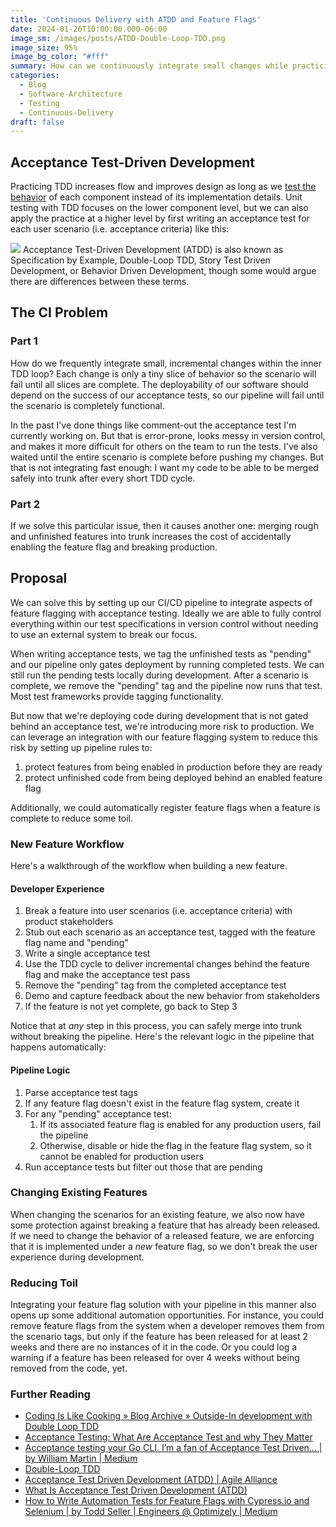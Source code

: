 ```yaml
---
title: 'Continuous Delivery with ATDD and Feature Flags'
date: 2024-01-26T10:00:00.000-06:00
image_sm: /images/posts/ATDD-Double-Loop-TDD.png
image_size: 95%
image_bg_color: "#fff"
summary: How can we continuously integrate small changes while practicing acceptance test-driven development?
categories:
  - Blog
  - Software-Architecture
  - Testing
  - Continuous-Delivery
draft: false
---
```


## Acceptance Test-Driven Development
Practicing TDD increases flow and improves design as long as we [test the behavior](/posts/20240124-tdd-and-testing-behavior) of each component instead of its implementation details. Unit testing with TDD focuses on the lower component level, but we can also apply the practice at a higher level by first writing an acceptance test for each user scenario (i.e. acceptance criteria) like this:

[![](/images/posts/ATDD-Double-Loop-TDD.png)](/images/posts/ATDD-Double-Loop-TDD.png)
Acceptance Test-Driven Development (ATDD) is also known as Specification by Example, Double-Loop TDD, Story Test Driven Development, or Behavior Driven Development, though some would argue there are differences between these terms.

## The CI Problem
### Part 1
How do we frequently integrate small, incremental changes within the inner TDD loop? Each change is only a tiny slice of behavior so the scenario will fail until all slices are complete. The deployability of our software should depend on the success of our acceptance tests, so our pipeline will fail until the scenario is completely functional.

In the past I've done things like comment-out the acceptance test I'm currently working on. But that is error-prone, looks messy in version control, and makes it more difficult for others on the team to run the tests. I've also waited until the entire scenario is complete before pushing my changes. But that is not integrating fast enough: I want my code to be able to be merged safely into trunk after every short TDD cycle.

### Part 2
If we solve this particular issue, then it causes another one: merging rough and unfinished features into trunk increases the cost of accidentally enabling the feature flag and breaking production.

## Proposal
We can solve this by setting up our CI/CD pipeline to integrate aspects of feature flagging with acceptance testing. Ideally we are able to fully control everything within our test specifications in version control without needing to use an external system to break our focus.

When writing acceptance tests, we tag the unfinished tests as "pending" and our pipeline only gates deployment by running completed tests. We can still run the pending tests locally during development. After a scenario is complete, we remove the "pending" tag and the pipeline now runs that test. Most test frameworks provide tagging functionality.

But now that we're deploying code during development that is not gated behind an acceptance test, we're introducing more risk to production. We can leverage an integration with our feature flagging system to reduce this risk by setting up pipeline rules to:
1. protect features from being enabled in production before they are ready
2. protect unfinished code from being deployed behind an enabled feature flag

Additionally, we could automatically register feature flags when a feature is complete to reduce some toil.

### New Feature Workflow
Here's a walkthrough of the workflow when building a new feature.

#### Developer Experience
1. Break a feature into user scenarios (i.e. acceptance criteria) with product stakeholders
2. Stub out each scenario as an acceptance test, tagged with the feature flag name and "pending" 
3. Write a single acceptance test
4. Use the TDD cycle to deliver incremental changes behind the feature flag and make the acceptance test pass
5. Remove the "pending" tag from the completed acceptance test
6. Demo and capture feedback about the new behavior from stakeholders
7. If the feature is not yet complete, go back to Step 3

Notice that at _any_ step in this process, you can safely merge into trunk without breaking the pipeline. Here's the relevant logic in the pipeline that happens automatically:  

#### Pipeline Logic
1. Parse acceptance test tags
2. If any feature flag doesn't exist in the feature flag system, create it
3. For any "pending" acceptance test:
   1. If its associated feature flag is enabled for any production users, fail the pipeline
   2. Otherwise, disable or hide the flag in the feature flag system, so it cannot be enabled for production users
4. Run acceptance tests but filter out those that are pending

### Changing Existing Features
When changing the scenarios for an existing feature, we also now have some protection against breaking a feature that has already been released. If we need to change the behavior of a released feature, we are enforcing that it is implemented under a _new_ feature flag, so we don't break the user experience during development.

### Reducing Toil
Integrating your feature flag solution with your pipeline in this manner also opens up some additional automation opportunities. For instance, you could remove feature flags from the system when a developer removes them from the scenario tags, but only if the feature has been released for at least 2 weeks and there are no instances of it in the code. Or you could log a warning if a feature has been released for over 4 weeks without being removed from the code, yet.

### Further Reading
- [Coding Is Like Cooking » Blog Archive » Outside-In development with Double Loop TDD](https://coding-is-like-cooking.info/2013/04/outside-in-development-with-double-loop-tdd/)
- [Acceptance Testing: What Are Acceptance Test and why They Matter](https://semaphoreci.com/blog/the-benefits-of-acceptance-testing)
- [Acceptance testing your Go CLI. I’m a fan of Acceptance Test Driven… | by William Martin | Medium](https://medium.com/@william.la.martin/acceptance-testing-your-go-cli-d992926bcfe5)
- [Double-Loop TDD](https://www.sammancoaching.org/learning_hours/bdd/double_loop_tdd.html)
- [Acceptance Test Driven Development (ATDD) | Agile Alliance](https://www.agilealliance.org/glossary/atdd/)
- [What Is Acceptance Test Driven Development (ATDD)](https://www.nimblework.com/agile/acceptance-test-driven-development-atdd/)
- [How to Write Automation Tests for Feature Flags with Cypress.io and Selenium | by Todd Seller | Engineers @ Optimizely | Medium](https://medium.com/engineers-optimizely/how-to-write-automation-tests-for-feature-flags-with-cypress-io-and-selenium-98493b5c46bc)
